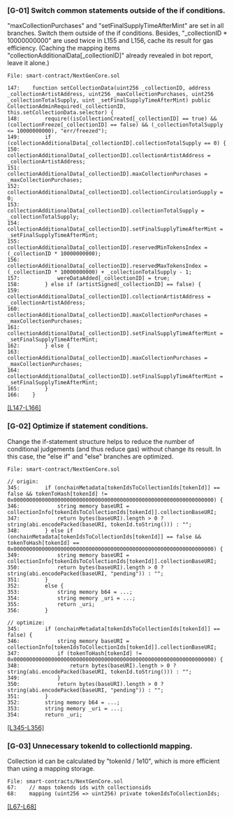 ###  [G-01] Switch common statements outside of the if conditions.
"maxCollectionPurchases" and "setFinalSupplyTimeAfterMint" are set in all branches. Switch them outside of the if conditions. Besides, "_collectionID * 10000000000" are used twice in L155 and L156, cache its result for gas efficiency. (Caching the mapping items "collectionAdditionalData[_collectionID]" already revealed in bot report, leave it alone.)
```solidity
File: smart-contract/NextGenCore.sol

147:    function setCollectionData(uint256 _collectionID, address _collectionArtistAddress, uint256 _maxCollectionPurchases, uint256 _collectionTotalSupply, uint _setFinalSupplyTimeAfterMint) public CollectionAdminRequired(_collectionID, this.setCollectionData.selector) {
148:        require((isCollectionCreated[_collectionID] == true) && (collectionFreeze[_collectionID] == false) && (_collectionTotalSupply <= 10000000000), "err/freezed");
149:        if (collectionAdditionalData[_collectionID].collectionTotalSupply == 0) {
150:            collectionAdditionalData[_collectionID].collectionArtistAddress = _collectionArtistAddress;
151:            collectionAdditionalData[_collectionID].maxCollectionPurchases = _maxCollectionPurchases;
152:            collectionAdditionalData[_collectionID].collectionCirculationSupply = 0;
153:            collectionAdditionalData[_collectionID].collectionTotalSupply = _collectionTotalSupply;
154:            collectionAdditionalData[_collectionID].setFinalSupplyTimeAfterMint = _setFinalSupplyTimeAfterMint;
155:            collectionAdditionalData[_collectionID].reservedMinTokensIndex = (_collectionID * 10000000000);
156:            collectionAdditionalData[_collectionID].reservedMaxTokensIndex = (_collectionID * 10000000000) + _collectionTotalSupply - 1;
157:            wereDataAdded[_collectionID] = true;
158:        } else if (artistSigned[_collectionID] == false) {
159:            collectionAdditionalData[_collectionID].collectionArtistAddress = _collectionArtistAddress;
160:            collectionAdditionalData[_collectionID].maxCollectionPurchases = _maxCollectionPurchases;
161:            collectionAdditionalData[_collectionID].setFinalSupplyTimeAfterMint = _setFinalSupplyTimeAfterMint;
162:        } else {
163:            collectionAdditionalData[_collectionID].maxCollectionPurchases = _maxCollectionPurchases;
164:            collectionAdditionalData[_collectionID].setFinalSupplyTimeAfterMint = _setFinalSupplyTimeAfterMint;
165:        }
166:    }
```
[[L147-L166]](https://github.com/code-423n4/2023-10-nextgen/blob/main/smart-contracts/NextGenCore.sol#L147-L166)

### [G-02] Optimize if statement conditions.
Change the if-statement structure helps to reduce the number of conditional judgements (and thus reduce gas) without change its result. In this case, the "else if" and "else" branches are optimized.
```solidity
File: smart-contract/NextGenCore.sol

// origin:
345:        if (onchainMetadata[tokenIdsToCollectionIds[tokenId]] == false && tokenToHash[tokenId] != 0x0000000000000000000000000000000000000000000000000000000000000000) {
346:            string memory baseURI = collectionInfo[tokenIdsToCollectionIds[tokenId]].collectionBaseURI;
347:            return bytes(baseURI).length > 0 ? string(abi.encodePacked(baseURI, tokenId.toString())) : "";
348:        } else if (onchainMetadata[tokenIdsToCollectionIds[tokenId]] == false && tokenToHash[tokenId] == 0x0000000000000000000000000000000000000000000000000000000000000000) {
349:            string memory baseURI = collectionInfo[tokenIdsToCollectionIds[tokenId]].collectionBaseURI;
350:            return bytes(baseURI).length > 0 ? string(abi.encodePacked(baseURI, "pending")) : "";
351:        }
352:        else {
353:            string memory b64 = ...;
354:            string memory _uri = ...;
355:            return _uri;
356:        }

// optimize:
345:        if (onchainMetadata[tokenIdsToCollectionIds[tokenId]] == false) {
346:            string memory baseURI = collectionInfo[tokenIdsToCollectionIds[tokenId]].collectionBaseURI;
347:            if (tokenToHash[tokenId] != 0x0000000000000000000000000000000000000000000000000000000000000000) {
348:                return bytes(baseURI).length > 0 ? string(abi.encodePacked(baseURI, tokenId.toString())) : "";
349:            }
350:            return bytes(baseURI).length > 0 ? string(abi.encodePacked(baseURI, "pending")) : "";
351:        }
352:        string memory b64 = ...;
353:        string memory _uri = ...;
354:        return _uri;
```
[[L345-L356]](https://github.com/code-423n4/2023-10-nextgen/blob/main/smart-contracts/NextGenCore.sol#L345-L356)

### [G-03] Unnecessary tokenId to collectionId mapping.
Collection id can be calculated by "tokenId / 1e10", which is more efficient than using a mapping storage.
```solidity
File: smart-contracts/NextGenCore.sol
67:    // maps tokends ids with collectionsids
68:    mapping (uint256 => uint256) private tokenIdsToCollectionIds;
```
[[L67-L68]](https://github.com/code-423n4/2023-10-nextgen/blob/main/smart-contracts/NextGenCore.sol#L67-L68)
